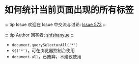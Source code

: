 # 如何统计当前页面出现的所有标签



::: tip Issue 
 欢迎在 Issue 中交流与讨论: [Issue 573](https://github.com/shfshanyue/Daily-Question/issues/573) 
:::

::: tip Author 
回答者: [shfshanyue](https://github.com/shfshanyue) 
:::

+ `document.querySelectorAll('*')`
+ `$$('*')`，可在浏览器控制台使用
+ `document.all`，已废弃，不建议使用